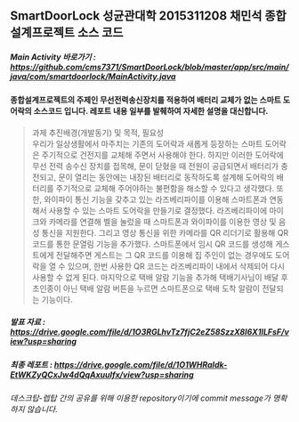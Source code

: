 ## SmartDoorLock 성균관대학 2015311208 채민석 종합설계프로젝트 소스 코드
##### Main Activity 바로가기 : https://github.com/cms7371/SmartDoorLock/blob/master/app/src/main/java/com/smartdoorlock/MainActivity.java
#### 종합설계프로젝트의 주제인 무선전력송신장치를 적용하여 배터리 교체가 없는 스마트 도어락의 소스코드 입니다. 레포트 내용 일부를 발췌하여 자세한 설명을 대신합니다.
> 과제 추진배경(개발동기) 및 목적, 필요성</br>
> 우리가 일상생활에서 마주치는 기존의 도어락과 새롭게 등장하는 스마트 도어락은 주기적으로 건전지를 교체해 주면서 사용해야 한다. 하지만 이러한 도어락에 무선 전력 송수신 장치를 접목해, 문이 닫혔을 때 전원이 공급되면서 배터리가 충전되고, 문이 열리는 동안에는 내장된 배터리로 동작하도록 설계해 도어락의 배터리를 주기적으로 교체해 주어야하는 불편함을 해소할 수 있다고 생각했다. 
> 또한, 와이파이 통신 기능을 갖추고 있는 라즈베리파이를 이용해 스마트폰과 연동해서 사용할 수 있는 스마트 도어락을 만들기로 결정했다. 라즈베리파이에 마이크와 카메라를 연결해 벨을 눌렀을 때 스마트폰과 와이파이를 이용한 영상 및 음성 통신을 지원한다. 그리고 영상 통신을 위한 카메라를 QR 리더기로 활용해 QR 코드를 통한 문열림 기능을 추가했다. 스마트폰에서 임시 QR 코드를 생성해 게스트에게 전달해주면 게스트는 그 QR 코드를 이용해 집 주인이 없는 경우에도 도어락을 열 수 있으며, 한번 사용한 QR 코드는 라즈베리파이 내에서 삭제되어 다시 사용할 수 없게 된다. 마지막으로 택배 알람 기능을 추가해 택배기사님이 배달 후 초인종이 아닌 택배 알람 버튼을 누르면 스마트폰으로 택배 도착 알람이 전달되는 기능이다.
##### 발표 자료 : https://drive.google.com/file/d/1O3RGLhvTz7fjC2eZ58SzzX8I6X1ILFsF/view?usp=sharing
##### 최종 레포트 : https://drive.google.com/file/d/1O1WHRaIdk-EtWKZyQCxJw4dQqAxuuIfx/view?usp=sharing
###### 데스크탑-렙탑 간의 공유를 위해 이용한 repository이기에 commit message가 명확하지 않습니다.
